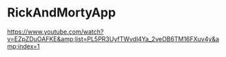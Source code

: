 # RickAndMortyApp
https://www.youtube.com/watch?v=EZpZDuOAFKE&amp;list=PL5PR3UyfTWvdl4Ya_2veOB6TM16FXuv4y&amp;index=1
